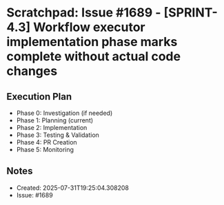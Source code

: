 # Scratchpad: Issue #1689 - [SPRINT-4.3] Workflow executor implementation phase marks complete without actual code changes

## Execution Plan
- Phase 0: Investigation (if needed)
- Phase 1: Planning (current)
- Phase 2: Implementation
- Phase 3: Testing & Validation
- Phase 4: PR Creation
- Phase 5: Monitoring

## Notes
- Created: 2025-07-31T19:25:04.308208
- Issue: #1689

